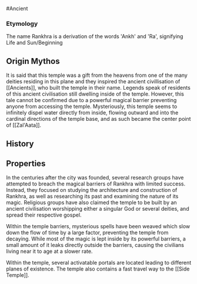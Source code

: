 #Ancient
### Etymology
The name Rankhra is a derivation of the words 'Ankh' and 'Ra', signifying Life and Sun/Beginning
## Origin Mythos
 It is said that this temple was a gift from the heavens from one of the many deities residing in this plane and they inspired the ancient civillisation of [[Ancients]], who built the temple in their name. Legends speak of residents of this ancient civilisation still dwelling inside of the temple. However, this tale cannot be confirmed due to a powerful magical barrier preventing anyone from accessing the temple.
 Mysteriously, this temple seems to infinitely dispel water directly from inside, flowing outward and into the cardinal directions of the temple base, and as such became the center point of [[Zal'Aata]].

## History

## Properties


In the centuries after the city was founded, several research groups have attempted to breach the magical barriers of Rankhra with limited success. Instead, they focused on studying the architecture and construction of Rankhra, as well as researching its past and examining the nature of its magic. Religious groups have also claimed the temple to be built by an ancient civilisation worshipping either a singular God or several deities, and spread their respective gospel.

Within the temple barriers, mysterious spells have been weaved which slow down the flow of time by a large factor, preventing the temple from decaying. While most of the magic is lept inside by its powerful barriers, a small amount of it leaks directly outside the barriers, causing the civilians living near it to age at a slower rate.

Within the temple, several activatable portals are located leading to different planes of existence. The temple also contains a fast travel way to the [[Side Temple]].